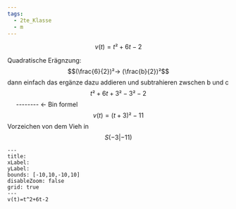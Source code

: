 ```yaml
---
tags:
  - 2te_Klasse
  - m
---
```

$$v(t)=t²+6t-2$$

Quadratische Erägnzung:
$$(\frac{6}{2})²→ (\frac{b}{2})²$$
dann einfach das ergänze dazu addieren und subtrahieren zwschen b und c 
$$t²+6t+3²-3²-2$$
 ‎ ‎ ‎ ‎  ‎ ‎ ‎ ‎  ‎ ‎ ‎ ‎  ‎ ‎ ‎ ‎  ‎ ‎ ‎ ‎  ‎--------  ← Bin formel
 $$v(t)=(t+3)²-11$$
 Vorzeichen von dem Vieh in 
 $$S(-3|-11)$$

```functionplot
---
title: 
xLabel: 
yLabel: 
bounds: [-10,10,-10,10]
disableZoom: false
grid: true
---
v(t)=t^2+6t-2
```
